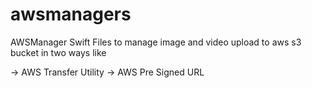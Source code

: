 # awsmanagers

AWSManager Swift Files to manage image and video upload to aws s3 bucket in two ways like 

-> AWS Transfer Utility
-> AWS Pre Signed URL
